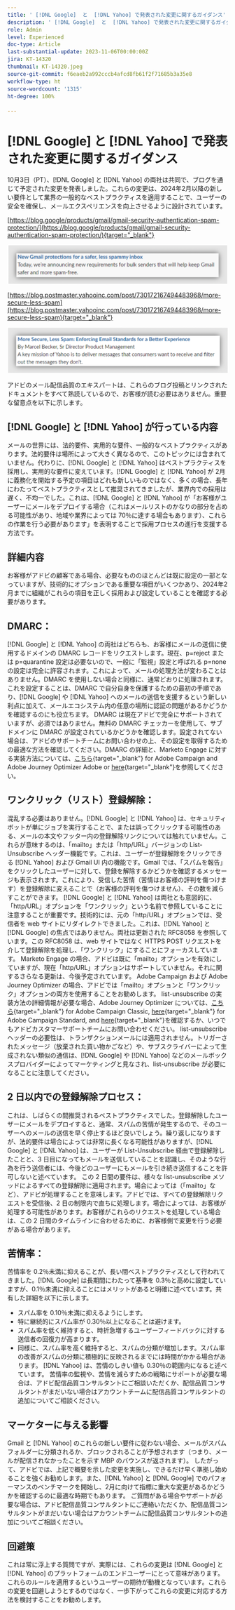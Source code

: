 ```yaml
---
title: ' [!DNL Google]  と  [!DNL Yahoo] で発表された変更に関するガイダンス'
description: ' [!DNL Google]  と  [!DNL Yahoo] で発表された変更に関するガイダンス'
role: Admin
level: Experienced
doc-type: Article
last-substantial-update: 2023-11-06T00:00:00Z
jira: KT-14320
thumbnail: KT-14320.jpeg
source-git-commit: f6eaeb2a992cccb4afcd8fb61f2f71685b3a35e8
workflow-type: ht
source-wordcount: '1315'
ht-degree: 100%

---
```



# [!DNL Google] と [!DNL Yahoo] で発表された変更に関するガイダンス

10月3日（PT）、[!DNL Google] と [!DNL Yahoo] の両社は共同で、ブログを通じて予定された変更を発表しました。これらの変更は、2024年2月以降の新しい要件として業界の一般的なベストプラクティスを適用することで、ユーザーの安全を確保し、メールエクスペリエンスを向上させるように設計されています。

[https://blog.google/products/gmail/gmail-security-authentication-spam-protection/](https://blog.google/products/gmail/gmail-security-authentication-spam-protection/){target="_blank"}

![[!DNL Google]お知らせ](/help/assets/Gmail.png)

[https://blog.postmaster.yahooinc.com/post/730172167494483968/more-secure-less-spam](https://blog.postmaster.yahooinc.com/post/730172167494483968/more-secure-less-spam){target="_blank"}

![[!DNL Yahoo]お知らせ](/help/assets/Yahoo.png)

アドビのメール配信品質のエキスパートは、これらのブログ投稿とリンクされたドキュメントをすべて熟読しているので、お客様が読む必要はありません。重要な留意点を以下に示します。

## [!DNL Google] と [!DNL Yahoo] が行っている内容

メールの世界には、法的要件、実用的な要件、一般的なベストプラクティスがあります。法的要件は場所によって大きく異なるので、このトピックには含まれていません。代わりに、[!DNL Google] と [!DNL Yahoo] はベストプラクティスを採用し、実用的な要件に変えています。[!DNL Google] と [!DNL Yahoo] が 2月に義務化を開始する予定の項目はどれも新しいものではなく、多くの場合、長年にわたってベストプラクティスとして推奨されてきましたが、業界内での採用は遅く、不均一でした。これは、[!DNL Google] と [!DNL Yahoo] が「お客様がユーザーにメールをデプロイする場合（これはメールリストのかなりの部分を占める可能性があり、地域や業界によっては 70％に達する場合もあります）、これらの作業を行う必要があります」を表明することで採用プロセスの進行を支援する方法です。

## 詳細内容

お客様がアドビの顧客である場合、必要なもののほとんどは既に設定の一部となっていますが、技術的にオプションである重要な項目がいくつかあり、2024年2月までに組織がこれらの項目を正しく採用および設定していることを確認する必要があります。

## DMARC：

[!DNL Google] と [!DNL Yahoo] の両社はどちらも、お客様にメールの送信に使用するドメインの DMARC レコードをリクエストします。現在、p=reject または p=quarantine 設定は必要ないので、一般に「監視」設定と呼ばれる p=none の設定は完全に許容されます。これによって、メールの処理方法が変わることはありません。DMARC を使用しない場合と同様に、通常どおりに処理されます。これを設定することは、DMARC で自分自身を保護するための最初の手順であり、[!DNL Google] や [!DNL Yahoo] へのメールの送信を支援するという新しい利点に加えて、メールエコシステム内の任意の場所に認証の問題があるかどうかを確認するのにも役立ちます。
DMARC は現在アドビで完全にサポートされていますが、必須ではありません。無料の DMARC チェッカーを使用して、サブドメインに DMARC が設定されているかどうかを確認します。設定されてない場合は、アドビのサポートチームにお問い合わせの上、その設定を取得するための最適な方法を確認してください。DMARC の詳細と、Marketo Engage に対する実装方法については、[こちら](https://experienceleague.adobe.com/docs/deliverability-learn/deliverability-best-practice-guide/additional-resources/technotes/implement-dmarc.html?lang=ja){target="_blank"} for Adobe Campaign and Adobe Journey Optimizer Adobe or [here](https://experienceleague.adobe.com/docs/marketo/using/getting-started-with-marketo/setup/configure-protocols-for-marketo.html?lang=ja){target="_blank"}を参照してください。

## ワンクリック（リスト）登録解除：

混乱する必要はありません。[!DNL Google] と [!DNL Yahoo] は、セキュリティボットが単にジョブを実行することで、または誤ってクリックする可能性のある、メールの本文やフッター内の登録解除リンクについては触れていません。これらが意味するのは、「mailto」または「http/URL」バージョンの List-Unsubscribe ヘッダー機能です。これは、ユーザーが登録解除をクリックできる [!DNL Yahoo] および Gmail UI 内の機能です。Gmail では、「スパムを報告」をクリックしたユーザーに対して、登録を解除するかどうかを確認するメッセージも表示されます。これにより、受信した苦情（苦情はお客様の評判を傷つけます）を登録解除に変えることで（お客様の評判を傷つけません）、その数を減らすことができます。
[!DNL Google] と [!DNL Yahoo] は両社とも意図的に、「http/URL」オプションを「ワンクリック」という名前で参照していることに注意することが重要です。技術的には、元の「http/URL」オプションでは、受信者を web サイトにリダイレクトできました。これは、[!DNL Yahoo] と [!DNL Google] の焦点ではありません。両社は更新された RFC8058 を参照しています。この RFC8058 は、web サイトではなく HTTPS POST リクエストを介して登録解除を処理し、「ワンクリック」にすることにフォーカスしています。
Marketo Engage の場合、アドビは既に「mailto」オプションを有効にしていますが、現在「http/URL」オプションはサポートしていません。それに関するさらなる更新は、今後予定されています。
Adobe Campaign および Adobe Journey Optimizer の場合、アドビでは「mailto」オプションと「ワンクリック」オプションの両方を使用することをお勧めします。
list-unsubscribe の実装方法の詳細情報が必要な場合、Adobe Journey Optimizer については、[こちら](https://experienceleague.adobe.com/docs/deliverability-learn/deliverability-best-practice-guide/additional-resources/campaign/acc-technical-recommendations.html?lang=ja#list-unsubscribe){target="_blank"} for Adobe Campaign Classic, [here](https://experienceleague.adobe.com/docs/experience-cloud-kcs/kbarticles/KA-14778.html?lang=ja){target="_blank"} for Adobe Campaign Standard, and [here](https://experienceleague.adobe.com/docs/journey-optimizer/using/email/email-opt-out.html?lang=ja){target="_blank"}を確認するか、いつでもアドビカスタマーサポートチームにお問い合わせください。
list-unsubscribe ヘッダーの必要性は、トランザクションメールには適用されません。トリガーされたメッセージ（放棄された買い物かごなど）や、サブスクライバーによって生成されない類似の通信は、[!DNL Google] や [!DNL Yahoo] などのメールボックスプロバイダーによってマーケティングと見なされ、list-unsubscribe が必要になることに注意してください。

## 2 日以内での登録解除プロセス：

これは、しばらくの間推奨されるベストプラクティスでした。登録解除したユーザーにメールをデプロイすると、通常、スパムの苦情が発生するので、そのユーザーへのメールの送信を早く停止するほど良いでしょう。繰り返しになりますが、法的要件は場合によっては非常に長くなる可能性がありますが、[!DNL Google] と [!DNL Yahoo] は、ユーザーが List-Unsubscribe 経由で登録解除したことと、3 日目になってもメールを送信していることを認識し、そのような行為を行う送信者には、今後どのユーザーにもメールを引き続き送信することを許可しないと述べています。
この 2 日間の要件は、様々な list-unsubscribe メソッドによるすべての登録解除に適用されます。場合によっては（「mailto」など）、アドビが処理することを意味します。アドビでは、すべての登録解除リクエストを受信後、2 日の制限内で直ちに処理します。場合によっては、お客様が処理する可能性があります。お客様がこれらのリクエストを処理している場合は、この 2 日間のタイムラインに合わせるために、お客様側で変更を行う必要がある場合があります。

## 苦情率：

苦情率を 0.2％未満に抑えることが、長い間ベストプラクティスとして行われてきました。[!DNL Google] は長期間にわたって基準を 0.3％と高めに設定していますが、0.1％未満に抑えることにはメリットがあると明確に述べています。共有した詳細を以下に示します。
* スパム率を 0.10％未満に抑えるようにします。
* 特に継続的にスパム率が 0.30％以上になることは避けます。
* スパム率を低く維持すると、時折急増するユーザーフィードバックに対する送信者の回復力が高まります。
* 同様に、スパム率を高く維持すると、スパムの分類が増加します。スパム率の改善がスパムの分類に積極的に反映されるまでには時間がかかる場合があります。
  [!DNL Yahoo] は、苦情のしきい値も 0.30％の範囲内になると述べています。
苦情率の監視や、苦情を減らすための戦略にサポートが必要な場合は、アドビ配信品質コンサルタントにご相談いただくか、配信品質コンサルタントがまだいない場合はアカウントチームに配信品質コンサルタントの追加についてご相談ください。

## マーケターに与える影響

Gmail と [!DNL Yahoo] のこれらの新しい要件に従わない場合、メールがスパムフォルダーに分類されるか、ブロックされることが予想されます（つまり、メールが配信されなかったことを示す MBP のバウンスが返されます）。
したがって、アドビでは、上記で概要を示した変更を実施し、できるだけ早く準拠し始めることを強くお勧めします。また、[!DNL Yahoo] と [!DNL Google] でのパフォーマンスのベンチマークを開始し、2月に向けて指標に重大な変更があるかどうかを確認するのに最適な時期でもあります。
ご質問がある場合やサポートが必要な場合は、アドビ配信品質コンサルタントにご連絡いただくか、配信品質コンサルタントがまだいない場合はアカウントチームに配信品質コンサルタントの追加についてご相談ください。

## 回避策

これは常に浮上する質問ですが、実際には、これらの変更は [!DNL Google] と [!DNL Yahoo] のプラットフォームのエンドユーザーにとって意味があります。これらのルールを適用するというユーザーの期待が動機となっています。これらの変更を回避しようとするのではなく、一歩下がってこれらの変更に対応する方法を検討することをお勧めします。
